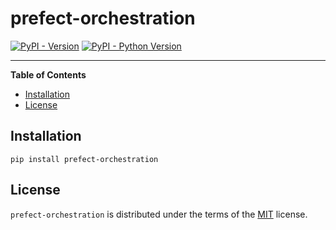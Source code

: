 # prefect-orchestration

[![PyPI - Version](https://img.shields.io/pypi/v/prefect-orchestration.svg)](https://pypi.org/project/prefect-orchestration)
[![PyPI - Python Version](https://img.shields.io/pypi/pyversions/prefect-orchestration.svg)](https://pypi.org/project/prefect-orchestration)

-----

**Table of Contents**

- [Installation](#installation)
- [License](#license)

## Installation

```console
pip install prefect-orchestration
```

## License

`prefect-orchestration` is distributed under the terms of the [MIT](https://spdx.org/licenses/MIT.html) license.

